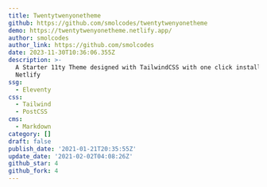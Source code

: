 ```yaml
---
title: Twentytwenyonetheme
github: https://github.com/smolcodes/twentytwenyonetheme
demo: https://twentytwenyonetheme.netlify.app/
author: smolcodes
author_link: https://github.com/smolcodes
date: 2023-11-30T10:36:06.355Z
description: >-
  A Starter 11ty Theme designed with TailwindCSS with one click install for
  Netlify
ssg:
  - Eleventy
css:
  - Tailwind
  - PostCSS
cms:
  - Markdown
category: []
draft: false
publish_date: '2021-01-21T20:35:55Z'
update_date: '2021-02-02T04:08:26Z'
github_star: 4
github_fork: 4
---
```

